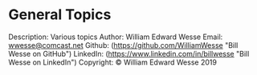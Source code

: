 
# General Topics

Description: Various topics
Author: William Edward Wesse
Email: wwesse@comcast.net
Github: (https://github.com/WilliamWesse "Bill Wesse on GitHub")
LinkedIn: (https://www.linkedin.com/in/billwesse "Bill Wesse on LinkedIn")
Copyright: © William Edward Wesse 2019
